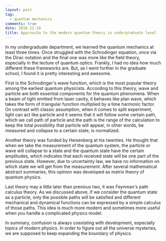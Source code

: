 ```yaml
---
layout: post
tag: 
  - quantum mechanics
comments: true
date: 2016-11-10
title: Approacha to the modern quantum theory in undergraduate level
---
```


In my undergraduate department, we learned the quantum mechanics at least three times. Once struggled with the Schrodinger equation, once via the Dirac notation and the final one was more like the field theory, especially in the lecture of quantum optics. Frankly, I had no idea how much different these frameworks are. But, as I went further in the graduate school, I found it is pretty interesting and awesome.

First is the Schrodinger's wave function, which is the most popular theory among the earliest quantum physicists. According to this theory, wave and particle are both essential components for the quantum phenomena. When a beam of light emitted from laser cavity, it behaves like plan wave, which takes the form of triangular function multiplied by a time harmonic factor. On contrast with classic assumption, when it comes to split experiment, light can act like particle and it seems that it will follow some certain path, which we call path of particle and the path is the range of the calculation to keep the total possibility that particle will appear, in other words, be measured and collapse to a certain state, is normalized.

Another theory was funded by Heisenberg at his twenties. He thought that when we take the measurement of the quantum system, the particle or wave will collapse to a state and the quantum state have the certain amplitudes, which indicates that each received state will be one part of the previous state. However, due to uncertainty law, we have no information on which state we will get from the measurement. After several mathematical abstract summaries, this opinion was developed as matrix theory of quantum physics.

Last theory may a little later than previous two, it was Feynman's path calculus theory. As we discussed above, if we consider the quantum state as a particle, only the possible paths will be satisfied and different mechanical and dynamical functions can be expressed by a simple calculus of those paths. This idea is much more modern and sometimes more useful when you handle a complicated physics model.

In summary, confusion is always coexisting with development, especially topics of modern physics. In order to figure out all the universe mysteries, we are supposed to keep expanding the boundary of physics.
